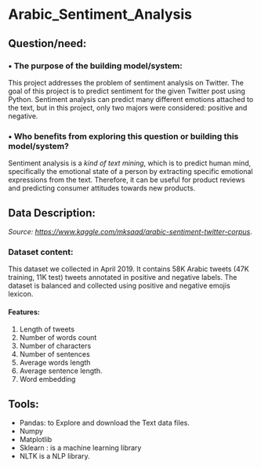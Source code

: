 # Arabic_Sentiment_Analysis
## Question/need:
### •	The purpose of the building model/system:

This project addresses the problem of sentiment analysis on Twitter. The goal of this project is to predict sentiment for the given Twitter post using Python. Sentiment analysis can predict many different emotions attached to the text, but in this project, only two majors were considered: positive and negative. 

### •	Who benefits from exploring this question or building this model/system?

Sentiment analysis is a *kind of text mining*, which is to predict human mind, specifically the emotional state of a person by extracting specific emotional expressions from the text. Therefore, it can be useful for product reviews and predicting consumer attitudes towards new products.

## Data Description:

*Source: https://www.kaggle.com/mksaad/arabic-sentiment-twitter-corpus*.

### Dataset content:
This dataset we collected in April 2019. It contains 58K Arabic tweets (47K training, 11K test) tweets annotated in positive and negative labels. The dataset is balanced and collected using positive and negative emojis lexicon.



#### Features:
1. Length of tweets
2. Number of words count
3. Number of characters
4. Number of sentences
5. Average words length
6. Average sentence length.
7. Word embedding

## Tools:
* Pandas: to Explore and download the Text data files.
*	Numpy
*	Matplotlib
*	Sklearn :  is a machine learning library 
* NLTK  is a NLP library.
